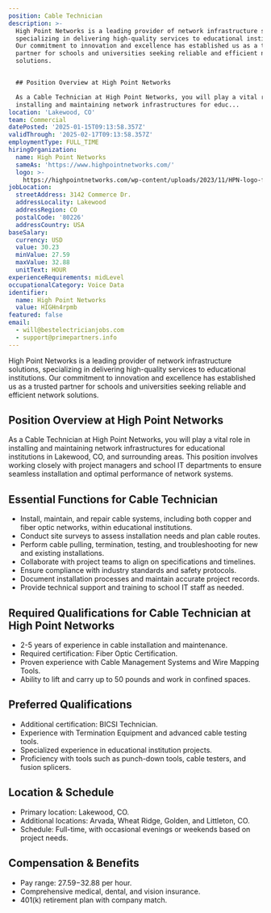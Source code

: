 ```yaml
---
position: Cable Technician
description: >-
  High Point Networks is a leading provider of network infrastructure solutions,
  specializing in delivering high-quality services to educational institutions.
  Our commitment to innovation and excellence has established us as a trusted
  partner for schools and universities seeking reliable and efficient network
  solutions.


  ## Position Overview at High Point Networks

  As a Cable Technician at High Point Networks, you will play a vital role in
  installing and maintaining network infrastructures for educ...
location: 'Lakewood, CO'
team: Commercial
datePosted: '2025-01-15T09:13:58.357Z'
validThrough: '2025-02-17T09:13:58.357Z'
employmentType: FULL_TIME
hiringOrganization:
  name: High Point Networks
  sameAs: 'https://www.highpointnetworks.com/'
  logo: >-
    https://highpointnetworks.com/wp-content/uploads/2023/11/HPN-logo-fullColor-rgb.svg
jobLocation:
  streetAddress: 3142 Commerce Dr.
  addressLocality: Lakewood
  addressRegion: CO
  postalCode: '80226'
  addressCountry: USA
baseSalary:
  currency: USD
  value: 30.23
  minValue: 27.59
  maxValue: 32.88
  unitText: HOUR
experienceRequirements: midLevel
occupationalCategory: Voice Data
identifier:
  name: High Point Networks
  value: HIGHn4rpmb
featured: false
email:
  - will@bestelectricianjobs.com
  - support@primepartners.info
---
```




High Point Networks is a leading provider of network infrastructure solutions, specializing in delivering high-quality services to educational institutions. Our commitment to innovation and excellence has established us as a trusted partner for schools and universities seeking reliable and efficient network solutions.

## Position Overview at High Point Networks
As a Cable Technician at High Point Networks, you will play a vital role in installing and maintaining network infrastructures for educational institutions in Lakewood, CO, and surrounding areas. This position involves working closely with project managers and school IT departments to ensure seamless installation and optimal performance of network systems.

## Essential Functions for Cable Technician
- Install, maintain, and repair cable systems, including both copper and fiber optic networks, within educational institutions.
- Conduct site surveys to assess installation needs and plan cable routes.
- Perform cable pulling, termination, testing, and troubleshooting for new and existing installations.
- Collaborate with project teams to align on specifications and timelines.
- Ensure compliance with industry standards and safety protocols.
- Document installation processes and maintain accurate project records.
- Provide technical support and training to school IT staff as needed.

## Required Qualifications for Cable Technician at High Point Networks
- 2-5 years of experience in cable installation and maintenance.
- Required certification: Fiber Optic Certification.
- Proven experience with Cable Management Systems and Wire Mapping Tools.
- Ability to lift and carry up to 50 pounds and work in confined spaces.

## Preferred Qualifications
- Additional certification: BICSI Technician.
- Experience with Termination Equipment and advanced cable testing tools.
- Specialized experience in educational institution projects.
- Proficiency with tools such as punch-down tools, cable testers, and fusion splicers.

## Location & Schedule
- Primary location: Lakewood, CO.
- Additional locations: Arvada, Wheat Ridge, Golden, and Littleton, CO.
- Schedule: Full-time, with occasional evenings or weekends based on project needs.

## Compensation & Benefits
- Pay range: $27.59-$32.88 per hour.
- Comprehensive medical, dental, and vision insurance.
- 401(k) retirement plan with company match.
